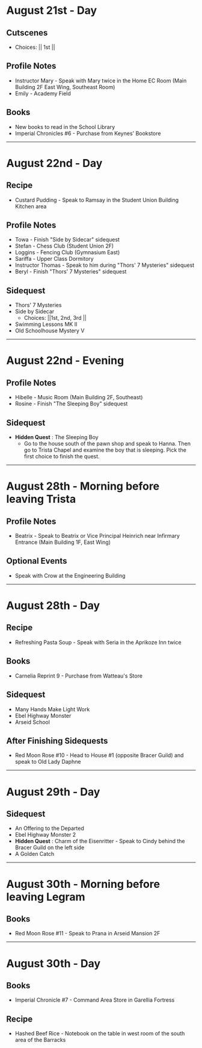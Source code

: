 # August 21st - Day
## Cutscenes
- Choices: || 1st ||
## Profile Notes
- Instructor Mary - Speak with Mary twice in the Home EC Room (Main Building 2F East Wing, Southeast Room)
- Emily - Academy Field
## Books
- New books to read in the School Library
- Imperial Chronicles #6 - Purchase from Keynes' Bookstore
----------------------------------------------------------------------------------
# August 22nd - Day
## Recipe
- Custard Pudding - Speak to Ramsay in the Student Union Building Kitchen area
## Profile Notes
- Towa - Finish "Side by Sidecar" sidequest
- Stefan - Chess Club (Student Union 2F)
- Loggins - Fencing Club (Gymnasium East)
- Sariffa - Upper Class Dormitory
- Instructor Thomas - Speak to him during "Thors' 7 Mysteries" sidequest
- Beryl - Finish "Thors' 7 Mysteries" sidequest
## Sidequest
- Thors' 7 Mysteries
- Side by Sidecar
  - Choices: ||1st, 2nd, 3rd ||
- Swimming Lessons MK II
- Old Schoolhouse Mystery V
----------------------------------------------------------------------------------
# August 22nd - Evening
## Profile Notes
- Hibelle - Music Room (Main Building 2F, Southeast)
- Rosine - Finish "The Sleeping Boy" sidequest
## Sidequest
- **Hidden Quest** : The Sleeping Boy
  - Go to the house south of the pawn shop and speak to Hanna. Then go to Trista Chapel and examine the boy that is sleeping. Pick the first choice to finish the quest.
----------------------------------------------------------------------------------
# August 28th - Morning before leaving Trista
## Profile Notes
- Beatrix - Speak to Beatrix or Vice Principal Heinrich near Infirmary Entrance (Main Building 1F, East Wing)
## Optional Events
- Speak with Crow at the Engineering Building
----------------------------------------------------------------------------------
# August 28th - Day
## Recipe
- Refreshing Pasta Soup - Speak with Seria in the Aprikoze Inn twice
## Books
- Carnelia Reprint 9 - Purchase from Watteau's Store
## Sidequest
- Many Hands Make Light Work
- Ebel Highway Monster
- Arseid School
## After Finishing Sidequests
- Red Moon Rose #10 - Head to House #1 (opposite Bracer Guild) and speak to Old Lady Daphne
----------------------------------------------------------------------------------
# August 29th - Day
## Sidequest
- An Offering to the Departed
- Ebel Highway Monster 2
- **Hidden Quest** : Charm of the Eisenritter - Speak to Cindy behind the Bracer Guild on the left side
- A Golden Catch
----------------------------------------------------------------------------------
# August 30th - Morning before leaving Legram
## Books
- Red Moon Rose #11 - Speak to Prana in Arseid Mansion 2F
----------------------------------------------------------------------------------
# August 30th - Day
## Books
- Imperial Chronicle #7 - Command Area Store in Garellia Fortress
## Recipe
- Hashed Beef Rice - Notebook on the table in west room of the south area of the Barracks